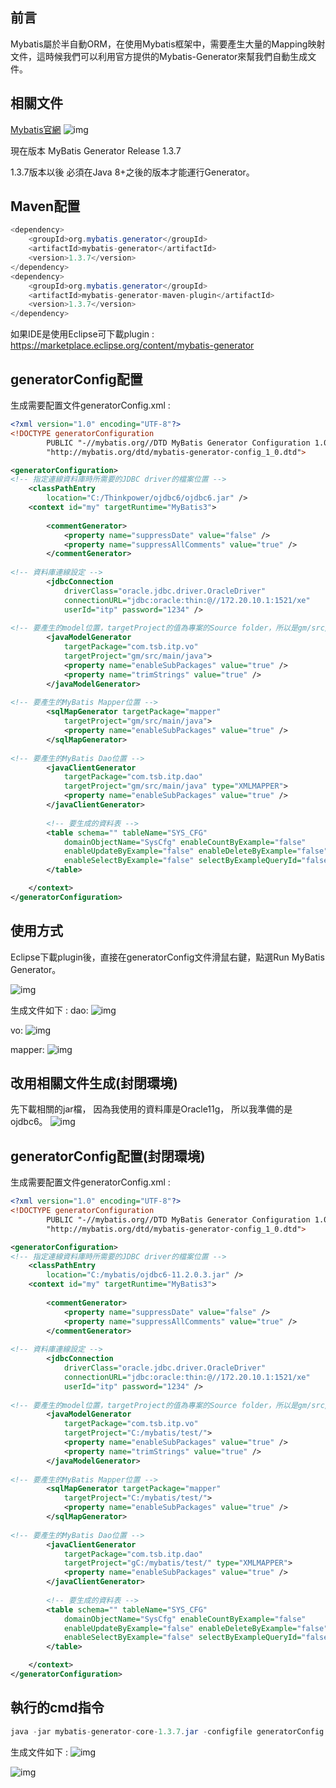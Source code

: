 ## 前言

Mybatis屬於半自動ORM，在使用Mybatis框架中，需要產生大量的Mapping映射文件，這時候我們可以利用官方提供的Mybatis-Generator來幫我們自動生成文件。

## 相關文件

[Mybatis官網](https://blog.mybatis.org/)
![img](https://i.imgur.com/XHwOEg7.png)

現在版本
MyBatis Generator Release 1.3.7

1.3.7版本以後 必須在Java 8+之後的版本才能運行Generator。

## Maven配置

```java
<dependency>
    <groupId>org.mybatis.generator</groupId>
    <artifactId>mybatis-generator</artifactId>
    <version>1.3.7</version>
</dependency>
<dependency>
    <groupId>org.mybatis.generator</groupId>
    <artifactId>mybatis-generator-maven-plugin</artifactId>
    <version>1.3.7</version>
</dependency>
```

如果IDE是使用Eclipse可下載plugin :
https://marketplace.eclipse.org/content/mybatis-generator

## generatorConfig配置

生成需要配置文件generatorConfig.xml :

```xml
<?xml version="1.0" encoding="UTF-8"?>
<!DOCTYPE generatorConfiguration
        PUBLIC "-//mybatis.org//DTD MyBatis Generator Configuration 1.0//EN"
        "http://mybatis.org/dtd/mybatis-generator-config_1_0.dtd">

<generatorConfiguration>
<!-- 指定連線資料庫時所需要的JDBC driver的檔案位置 -->
	<classPathEntry
		location="C:/Thinkpower/ojdbc6/ojdbc6.jar" />
	<context id="my" targetRuntime="MyBatis3">
    
		<commentGenerator>
			<property name="suppressDate" value="false" />
			<property name="suppressAllComments" value="true" />
		</commentGenerator>
        
<!-- 資料庫連線設定 -->
		<jdbcConnection
			driverClass="oracle.jdbc.driver.OracleDriver"
			connectionURL="jdbc:oracle:thin:@//172.20.10.1:1521/xe"
			userId="itp" password="1234" />
            
<!-- 要產生的model位置，targetProject的值為專案的Source folder，所以是gm/src/main/java -->
		<javaModelGenerator
			targetPackage="com.tsb.itp.vo"
			targetProject="gm/src/main/java">
			<property name="enableSubPackages" value="true" />
			<property name="trimStrings" value="true" />
		</javaModelGenerator>
        
<!-- 要產生的MyBatis Mapper位置 --> 
		<sqlMapGenerator targetPackage="mapper"
			targetProject="gm/src/main/java">
			<property name="enableSubPackages" value="true" />
		</sqlMapGenerator>
        
<!-- 要產生的MyBatis Dao位置 --> 
		<javaClientGenerator
			targetPackage="com.tsb.itp.dao"
			targetProject="gm/src/main/java" type="XMLMAPPER">
			<property name="enableSubPackages" value="true" />
		</javaClientGenerator>
		
        <!-- 要生成的資料表 -->
		<table schema="" tableName="SYS_CFG"
			domainObjectName="SysCfg" enableCountByExample="false"
			enableUpdateByExample="false" enableDeleteByExample="false"
			enableSelectByExample="false" selectByExampleQueryId="false">
		</table>

	</context>
</generatorConfiguration>
```

## 使用方式

Eclipse下載plugin後，直接在generatorConfig文件滑鼠右鍵，點選Run MyBatis Generator。

![img](https://i.imgur.com/JIquGQt.png)

生成文件如下 :
dao:
![img](https://i.imgur.com/TRmEMkV.png)

vo:
![img](https://i.imgur.com/vfEBX52.png)

mapper:
![img](https://i.imgur.com/mb1YJy6.png)

## 改用相關文件生成(封閉環境)

先下載相關的jar檔，
因為我使用的資料庫是Oracle11g，
所以我準備的是ojdbc6。
![img](https://i.imgur.com/cCmYL4c.png)

## generatorConfig配置(封閉環境)

生成需要配置文件generatorConfig.xml :

```xml
<?xml version="1.0" encoding="UTF-8"?>
<!DOCTYPE generatorConfiguration
        PUBLIC "-//mybatis.org//DTD MyBatis Generator Configuration 1.0//EN"
        "http://mybatis.org/dtd/mybatis-generator-config_1_0.dtd">

<generatorConfiguration>
<!-- 指定連線資料庫時所需要的JDBC driver的檔案位置 -->
	<classPathEntry
		location="C:/mybatis/ojdbc6-11.2.0.3.jar" />
	<context id="my" targetRuntime="MyBatis3">
    
		<commentGenerator>
			<property name="suppressDate" value="false" />
			<property name="suppressAllComments" value="true" />
		</commentGenerator>
        
<!-- 資料庫連線設定 -->
		<jdbcConnection
			driverClass="oracle.jdbc.driver.OracleDriver"
			connectionURL="jdbc:oracle:thin:@//172.20.10.1:1521/xe"
			userId="itp" password="1234" />
            
<!-- 要產生的model位置，targetProject的值為專案的Source folder，所以是gm/src/main/java -->
		<javaModelGenerator
			targetPackage="com.tsb.itp.vo"
			targetProject="C:/mybatis/test/">
			<property name="enableSubPackages" value="true" />
			<property name="trimStrings" value="true" />
		</javaModelGenerator>
        
<!-- 要產生的MyBatis Mapper位置 --> 
		<sqlMapGenerator targetPackage="mapper"
			targetProject="C:/mybatis/test/">
			<property name="enableSubPackages" value="true" />
		</sqlMapGenerator>
        
<!-- 要產生的MyBatis Dao位置 --> 
		<javaClientGenerator
			targetPackage="com.tsb.itp.dao"
			targetProject="gC:/mybatis/test/" type="XMLMAPPER">
			<property name="enableSubPackages" value="true" />
		</javaClientGenerator>
		
        <!-- 要生成的資料表 -->
		<table schema="" tableName="SYS_CFG"
			domainObjectName="SysCfg" enableCountByExample="false"
			enableUpdateByExample="false" enableDeleteByExample="false"
			enableSelectByExample="false" selectByExampleQueryId="false">
		</table>

	</context>
</generatorConfiguration>

```

## 執行的cmd指令

```java
java -jar mybatis-generator-core-1.3.7.jar -configfile generatorConfig.xml -overwrite 
```

生成文件如下 :
![img](https://i.imgur.com/3OhDhWd.png)

![img](https://i.imgur.com/qgPTypg.png)